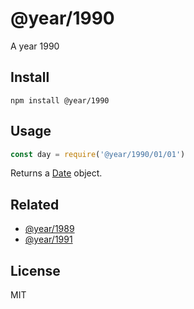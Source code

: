 # @year/1990

A year 1990

## Install

~~~
npm install @year/1990
~~~

## Usage

~~~js
const day = require('@year/1990/01/01')
~~~

Returns a [Date](https://developer.mozilla.org/en-US/docs/Web/JavaScript/Reference/Global_Objects/Date) object.

## Related

* [@year/1989](https://github.com/antonmedv/year/tree/master/packages/1989)
* [@year/1991](https://github.com/antonmedv/year/tree/master/packages/1991)

## License

MIT
